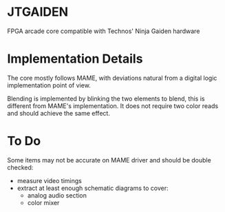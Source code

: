 # JTGAIDEN

FPGA arcade core compatible with Technos' Ninja Gaiden hardware

# Implementation Details

The core mostly follows MAME, with deviations natural from a digital logic implementation point of view.

Blending is implemented by blinking the two elements to blend, this is different from MAME's implementation. It does not require two color reads and should achieve the same effect.


# To Do

Some items may not be accurate on MAME driver and should be double checked:

- measure video timings
- extract at least enough schematic diagrams to cover:
	- analog audio section
	- color mixer
